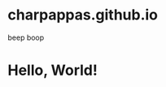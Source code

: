 # charpappas.github.io
beep boop 
<head>
<html>
  <head>
    <title>Welcome!</title>
  </head>
  <body>
    <h1>Hello, World!</h1>
  </body>
</html>

